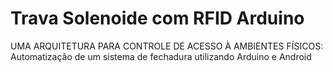 # Trava Solenoide com RFID Arduino
UMA ARQUITETURA PARA CONTROLE DE ACESSO À AMBIENTES FÍSICOS: Automatização de um sistema de fechadura utilizando Arduino e Android
